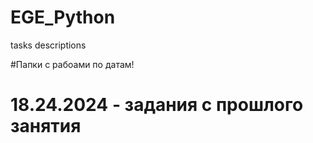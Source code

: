 # EGE_Python
tasks descriptions 


#Папки с рабоами по датам!

# 18.24.2024 - задания с прошлого занятия